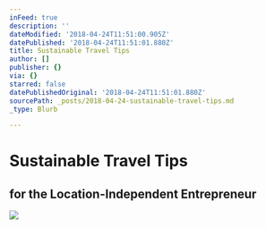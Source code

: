 ```yaml
---
inFeed: true
description: ''
dateModified: '2018-04-24T11:51:00.905Z'
datePublished: '2018-04-24T11:51:01.880Z'
title: Sustainable Travel Tips
author: []
publisher: {}
via: {}
starred: false
datePublishedOriginal: '2018-04-24T11:51:01.880Z'
sourcePath: _posts/2018-04-24-sustainable-travel-tips.md
_type: Blurb

---
```

# Sustainable Travel Tips

## for the Location-Independent Entrepreneur
![](https://the-grid-user-content.s3-us-west-2.amazonaws.com/3d1c57b8-2197-45d4-ad3f-4cc2c292887a.png)